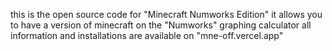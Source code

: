 this is the open source code for "Minecraft Numworks Edition" it allows you to have a version of minecraft on the "Numworks" graphing calculator all information and installations are available on "mne-off.vercel.app"
